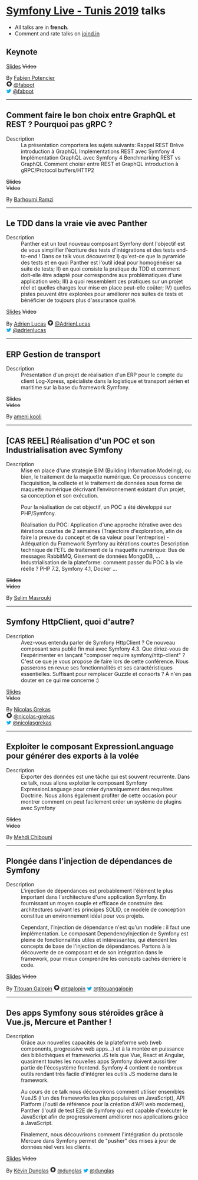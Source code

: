 # [Symfony Live - Tunis 2019](https://tunis2019.live.symfony.com) talks

- All talks are in **french**.
- Comment and rate talks on [joind.in]()

## Keynote

[Slides](https://speakerdeck.com/fabpot/symfony-4-in-action-updated-for-4-dot-3)
~~Video~~

By [Fabien Potencier](https://connect.symfony.com/profile/fabpot)  
![github](icon/github.png) [@fabpot](https://github.com/fabpot)  
![twitter](icon/twitter.png) [@fabpot](https://twitter.com/fabpot)

---

## Comment faire le bon choix entre GraphQL et REST ? Pourquoi pas gRPC ? 

<dl>
  <dt>Description</dt>
  <dd>
	 La présentation comportera les sujets suivants:
		Rappel REST
		Brève introduction à GraphQL
		Implémentations REST avec Symfony 4
		Implémentation GraphQL avec Symfony 4
		Benchmarking REST vs GraphQL
		Comment choisir entre REST et GraphQL
		introduction à gRPC/Protocol buffers/HTTP2
	</dd>
</dl>

~~Slides~~  
~~Video~~

By [Barhoumi Ramzi](https://connect.symfony.com/profile/barhoumi_ramzi)  

---

## Le TDD dans la vraie vie avec Panther

<dl>
  <dt>Description</dt>
  <dd>
    Panther est un tout nouveau composant Symfony dont l'objectif est de vous simplifier l'écriture des tests d'intégrations et des tests end-to-end !
    Dans ce talk vous découvrirez I) qu'est-ce que la pyramide des tests et en quoi Panther est l'outil idéal pour homogénéiser sa suite de tests; II) en quoi consiste la pratique du TDD et comment doit-elle être adapté pour correspondre aux problématiques d'une application web; III) à quoi ressemblent ces pratiques sur un projet réel et quelles charges leur mise en place peut-elle coûter; IV) quelles pistes peuvent être explorées pour améliorer nos suites de tests et bénéficier de toujours plus d'assurance qualité.
  </dd>
</dl>

[Slides](https://adrienlucas.github.io/talk-tdd-with-panther/#/le-tdd-dans-la-vraie-vie-avec-panther)
~~Video~~

By [Adrien Lucas](https://connect.symfony.com/profile/adrienlucas)
![github](icon/github.png) [@AdrienLucas](https://github.com/AdrienLucas)  
![twitter](icon/twitter.png) [@adrienlucas](https://twitter.com/adrienlucas)

---

## ERP Gestion de transport

<dl>
  <dt>Description</dt>
  <dd>Présentation d'un projet de réalisation d'un ERP pour le compte du client Log-Xpress, spécialiste dans la logistique et transport aérien et maritime sur la base du framework Symfony.</dd>
</dl>

~~Slides~~  
~~Video~~

By [ameni kooli](https://connect.symfony.com/profile/symdrik)

---

## [CAS REEL] Réalisation d'un POC et son Industrialisation avec Symfony

<dl>
  <dt>Description</dt>
  <dd>Mise en place d'une stratégie BIM (Building Information Modeling), ou bien, le traitement de la maquette numérique. Ce processus concerne l’acquisition, la collecte et le traitement de données sous forme de maquette numérique décrivant l’environnement existant d’un projet, sa conception et son exécution.

Pour la réalisation de cet objectif, un POC a été développé sur PHP/Symfony.

Réalisation du POC: Application d'une approche itérative avec des itérations courtes de 2 semaines (Trajectoire d'exploration, afin de faire la preuve du concept et de sa valeur pour l'entreprise) - Adéquation du Framework Symfony au itérations courtes
Description technique de l'ETL de traitement de la maquette numérique: Bus de messages RabbitMQ, Gisement de données MongoDB, ...
Industrialisation de la plateforme: comment passer du POC à la vie réelle ?
PHP 7.2, Symfony 4.1, Docker ...</dd>
</dl>

~~Slides~~  
~~Video~~

By [Selim Masrouki](https://connect.symfony.com/profile/smasrouki)

---

## Symfony HttpClient, quoi d'autre?

<dl>
  <dt>Description</dt>
  <dd>Avez-vous entendu parler de Symfony HttpClient ? Ce nouveau composant sera publié fin mai avec Symfony 4.3. Que diriez-vous de l'expérimenter en lançant "composer require symfony/http-client" ? C'est ce que je vous propose de faire lors de cette conférence. Nous passerons en revue ses fonctionnalités et ses caractéristiques essentielles. Suffisant pour remplacer Guzzle et consorts ? À n'en pas douter en ce qui me concerne :)</dd>
</dl>

[Slides](https://speakerdeck.com/nicolasgrekas/symfony-httpclient-what-else)  
~~Video~~

By [Nicolas Grekas](https://connect.symfony.com/profile/nicolas-grekas)  
![github](icon/github.png) [@nicolas-grekas](https://github.com/nicolas-grekas)  
![twitter](icon/twitter.png) [@nicolasgrekas](https://twitter.com/nicolasgrekas)

---

## Exploiter le composant ExpressionLanguage pour générer des exports à la volée

<dl>
  <dt>Description</dt>
  <dd>Exporter des données est une tâche qui est souvent recurrente. Dans ce talk, nous allons exploiter le composant Symfony ExpressionLanguage pour créer dynamiquement des requêtes Doctrine. Nous allons également profiter de cette occasion pour montrer comment on peut facilement créer un système de plugins avec Symfony</dd>
</dl>

~~Slides~~  
~~Video~~

By [Mehdi Chibouni](https://connect.symfony.com/profile/mchibouni)

---

## Plongée dans l'injection de dépendances de Symfony

<dl>
  <dt>Description</dt>
  <dd>L'injection de dépendances est probablement l'élément le plus important dans l'architecture d'une application Symfony. En fournissant un moyen souple et efficace de construire des architectures suivant les principes SOLID, ce modèle de conception constitue un environnement idéal pour vos projets.

Cependant, l'injection de dépendance n'est qu'un modèle : il faut une implémentation. Le composant DependencyInjection de Symfony est pleine de fonctionnalités utiles et intéressantes, qui étendent les concepts de base de l'injection de dépendances. Partons à la découverte de ce composant et de son intégration dans le framework, pour mieux comprendre les concepts cachés derrière le code.</dd>
</dl>

[Slides](https://speakerdeck.com/tgalopin/plongee-dans-linjection-de-dependances-de-symfony)
~~Video~~

By [Titouan Galopin](https://connect.symfony.com/profile/tgalopin)
![github](icon/github.png) [@tgalopin](https://github.com/tgalopin)
![twitter](icon/twitter.png) [@titouangalopin](https://twitter.com/titouangalopin)

---

## Des apps Symfony sous stéroïdes grâce à Vue.js, Mercure et Panther !

<dl>
  <dt>Description</dt>
  <dd>Grâce aux nouvelles capacités de la plateforme web (web components, progressive web apps...) et à la montée en puissance des bibliothèques et frameworks JS tels que Vue, React et Angular, quasiment toutes les nouvelles apps Symfony doivent aussi tirer partie de l'écosystème frontend. Symfony 4 contient de nombreux outils rendant très facile d'intégrer les outils JS moderne dans le framework.

Au cours de ce talk nous découvrirons comment utiliser ensembles VueJS (l'un des frameworks les plus populaires en JavaScript), API Platform (l'outil de référence pour la création d'API web modernes), Panther (l'outil de test E2E de Symfony qui est capable d'exécuter le JavaScript afin de progressivement améliorer nos applications grâce à JavaScript.

Finalement, nous découvrirons comment l'intégration du protocole Mercure dans Symfony permet de "pusher" des mises à jour de données réel vers les clients.</dd>
</dl>

[Slides](https://www.slideshare.net/coopTilleuls/symfony-on-steroids-vuejs-mercure-panther-138627741)
~~Video~~

By [Kévin Dunglas](https://connect.symfony.com/profile/dunglas)
![github](icon/github.png) [@dunglas](https://github.com/dunglas)
![twitter](icon/twitter.png) [@dunglas](https://twitter.com/dunglas)